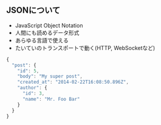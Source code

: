 ## JSONについて

* JavaScript Object Notation
* 人間にも読めるデータ形式
* あらゆる言語で使える
* たいていのトランスポートで動く(HTTP, WebSocketなど)

```javascript
{
  "post": {
    "id": 5,
    "body": "My super post",
    "created_at": "2014-02-22T16:08:50.896Z",
    "author": {
      "id": 3,
      "name": "Mr. Foo Bar"
    }
  }
}
```

